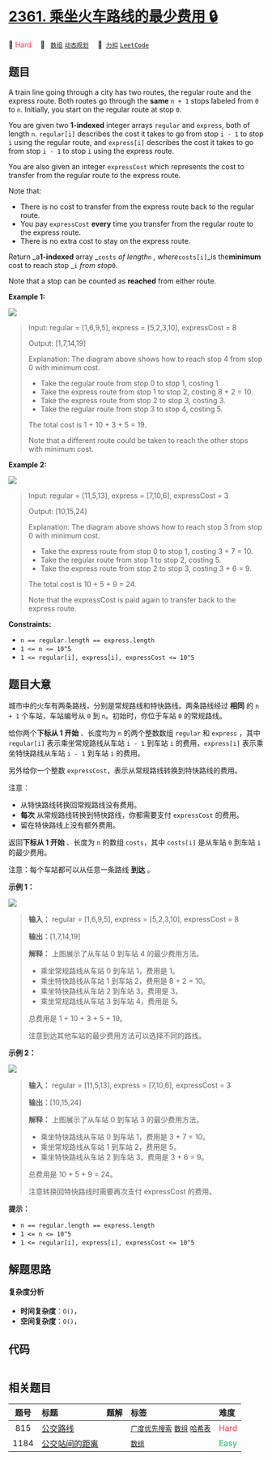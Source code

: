 # [2361. 乘坐火车路线的最少费用 🔒](https://2xiao.github.io/leetcode-js/problem/2361.html)

🔴 <font color=#ff334b>Hard</font>&emsp; 🔖&ensp; [`数组`](/tag/array.md) [`动态规划`](/tag/dynamic-programming.md)&emsp; 🔗&ensp;[`力扣`](https://leetcode.cn/problems/minimum-costs-using-the-train-line) [`LeetCode`](https://leetcode.com/problems/minimum-costs-using-the-train-line)

## 题目

A train line going through a city has two routes, the regular route and the
express route. Both routes go through the **same** `n + 1` stops labeled from
`0` to `n`. Initially, you start on the regular route at stop `0`.

You are given two **1-indexed** integer arrays `regular` and `express`, both
of length `n`. `regular[i]` describes the cost it takes to go from stop `i -
1` to stop `i` using the regular route, and `express[i]` describes the cost it
takes to go from stop `i - 1` to stop `i` using the express route.

You are also given an integer `expressCost` which represents the cost to
transfer from the regular route to the express route.

Note that:

  * There is no cost to transfer from the express route back to the regular route.
  * You pay `expressCost` **every** time you transfer from the regular route to the express route.
  * There is no extra cost to stay on the express route.

Return _a**1-indexed** array _`costs` _of length_`n` _, where_`costs[i]`_is
the**minimum** cost to reach stop _`i` _from stop_`0`.

Note that a stop can be counted as **reached** from either route.



**Example 1:**

![](https://fastly.jsdelivr.net/gh/doocs/leetcode@main/solution/2300-2399/2361.Minimum%20Costs%20Using%20the%20Train%20Line/images/ex1drawio.png)

> Input: regular = [1,6,9,5], express = [5,2,3,10], expressCost = 8
> 
> Output: [1,7,14,19]
> 
> Explanation: The diagram above shows how to reach stop 4 from stop 0 with minimum cost.
> - Take the regular route from stop 0 to stop 1, costing 1.
> - Take the express route from stop 1 to stop 2, costing 8 + 2 = 10.
> - Take the express route from stop 2 to stop 3, costing 3.
> - Take the regular route from stop 3 to stop 4, costing 5.
> 
> The total cost is 1 + 10 + 3 + 5 = 19.
> 
> Note that a different route could be taken to reach the other stops with minimum cost.

**Example 2:**

![](https://fastly.jsdelivr.net/gh/doocs/leetcode@main/solution/2300-2399/2361.Minimum%20Costs%20Using%20the%20Train%20Line/images/ex2drawio.png)

> Input: regular = [11,5,13], express = [7,10,6], expressCost = 3
> 
> Output: [10,15,24]
> 
> Explanation: The diagram above shows how to reach stop 3 from stop 0 with minimum cost.
> - Take the express route from stop 0 to stop 1, costing 3 + 7 = 10.
> - Take the regular route from stop 1 to stop 2, costing 5.
> - Take the express route from stop 2 to stop 3, costing 3 + 6 = 9.
> 
> The total cost is 10 + 5 + 9 = 24.
> 
> Note that the expressCost is paid again to transfer back to the express route.

**Constraints:**

  * `n == regular.length == express.length`
  * `1 <= n <= 10^5`
  * `1 <= regular[i], express[i], expressCost <= 10^5`


## 题目大意

城市中的火车有两条路线，分别是常规路线和特快路线。两条路线经过 **相同** 的 `n + 1` 个车站，车站编号从 `0` 到 `n`。初始时，你位于车站
`0` 的常规路线。

给你两个**下标从 1 开始** 、长度均为 `n` 的两个整数数组 `regular` 和 `express` ，其中 `regular[i]`
表示乘坐常规路线从车站 `i - 1` 到车站 `i` 的费用，`express[i]` 表示乘坐特快路线从车站 `i - 1` 到车站 `i` 的费用。

另外给你一个整数 `expressCost`，表示从常规路线转换到特快路线的费用。

注意：

  * 从特快路线转换回常规路线没有费用。
  * **每次** 从常规路线转换到特快路线，你都需要支付 `expressCost` 的费用。
  * 留在特快路线上没有额外费用。

返回**下标从 1 开始** 、长度为 `n` 的数组 `costs`，其中 `costs[i]` 是从车站 `0` 到车站 `i` 的最少费用。

注意：每个车站都可以从任意一条路线 **到达** 。



**示例 1：**

![](https://fastly.jsdelivr.net/gh/doocs/leetcode@main/solution/2300-2399/2361.Minimum%20Costs%20Using%20the%20Train%20Line/images/ex1drawio.png)

> 
> 
> 
> 
> 
> **输入：** regular = [1,6,9,5], express = [5,2,3,10], expressCost = 8
> 
> **输出：**[1,7,14,19]
> 
> **解释：** 上图展示了从车站 0 到车站 4 的最少费用方法。
> - 乘坐常规路线从车站 0 到车站 1，费用是 1。
> - 乘坐特快路线从车站 1 到车站 2，费用是 8 + 2 = 10。
> - 乘坐特快路线从车站 2 到车站 3，费用是 3。
> - 乘坐常规路线从车站 3 到车站 4，费用是 5。
> 
> 总费用是 1 + 10 + 3 + 5 + 19。
> 
> 注意到达其他车站的最少费用方法可以选择不同的路线。
> 
> 

**示例 2：**

![](https://fastly.jsdelivr.net/gh/doocs/leetcode@main/solution/2300-2399/2361.Minimum%20Costs%20Using%20the%20Train%20Line/images/ex2drawio.png)

> 
> 
> 
> 
> 
> **输入：** regular = [11,5,13], express = [7,10,6], expressCost = 3
> 
> **输出：**[10,15,24]
> 
> **解释：** 上图展示了从车站 0 到车站 3 的最少费用方法。
> - 乘坐特快路线从车站 0 到车站 1，费用是 3 + 7 = 10。
> - 乘坐常规路线从车站 1 到车站 2，费用是 5。
> - 乘坐特快路线从车站 2 到车站 3，费用是 3 + 6 = 9。
> 
> 总费用是 10 + 5 + 9 = 24。
> 
> 注意转换回特快路线时需要再次支付 expressCost 的费用。
> 
> 



**提示：**

  * `n == regular.length == express.length`
  * `1 <= n <= 10^5`
  * `1 <= regular[i], express[i], expressCost <= 10^5`


## 解题思路

#### 复杂度分析

- **时间复杂度**：`O()`，
- **空间复杂度**：`O()`，

## 代码

```javascript

```

## 相关题目

<!-- prettier-ignore -->
| 题号 | 标题 | 题解 | 标签 | 难度 |
| :------: | :------ | :------: | :------ | :------ |
| 815 | [公交路线](https://leetcode.com/problems/bus-routes) |  |  [`广度优先搜索`](/tag/breadth-first-search.md) [`数组`](/tag/array.md) [`哈希表`](/tag/hash-table.md) | <font color=#ff334b>Hard</font> |
| 1184 | [公交站间的距离](https://leetcode.com/problems/distance-between-bus-stops) |  |  [`数组`](/tag/array.md) | <font color=#15bd66>Easy</font> |